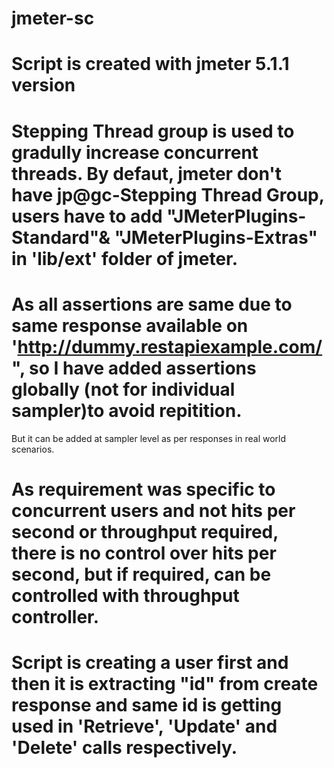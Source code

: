 # jmeter-sc
# Script is created with jmeter 5.1.1 version
# Stepping Thread group is used to gradully increase concurrent threads. By defaut, jmeter don't have jp@gc-Stepping Thread Group, users have to add "JMeterPlugins-Standard"& "JMeterPlugins-Extras" in 'lib/ext' folder of jmeter.
# As all assertions are same due to same response available on 'http://dummy.restapiexample.com/", so I have added assertions globally (not for individual sampler)to avoid repitition.
But it can be added at sampler level as per responses in real world scenarios.
# As requirement was specific to concurrent users and not hits per second or throughput required, there is no control over hits per second, but if required, can be controlled with throughput controller.
# Script is creating a user first and then it is extracting "id" from create response and same id is getting used in 'Retrieve', 'Update' and 'Delete' calls respectively.
